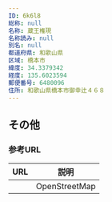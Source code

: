 ```yaml
---
ID: 6k6l8
総称: null
名称: 蔵王権現
名称読み: null
別名: null
都道府県: 和歌山県
区域: 橋本市
緯度: 34.3379342
経度: 135.6023594
郵便番号: 6480096
住所: 和歌山県橋本市御幸辻４６８
---
```


## その他

### 参考URL

| URL | 説明          |
| --- | ------------- |
|     | OpenStreetMap |
